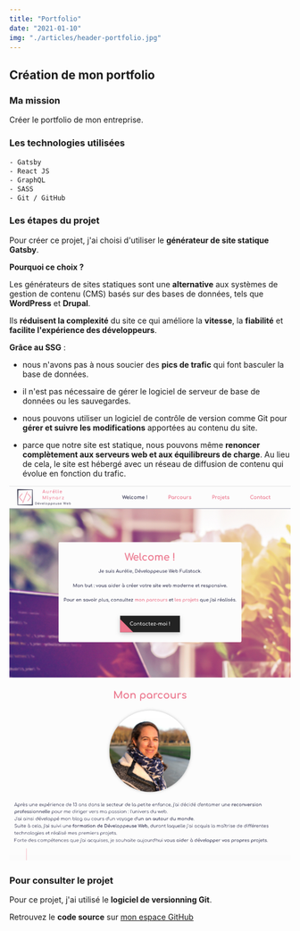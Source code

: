 ```yaml
---
title: "Portfolio"
date: "2021-01-10"
img: "./articles/header-portfolio.jpg"
---
```


## Création de mon portfolio

### Ma mission

Créer le portfolio de mon entreprise.

### Les technologies utilisées

    - Gatsby
    - React JS
    - GraphQL
    - SASS
    - Git / GitHub

### Les étapes du projet

Pour créer ce projet, j'ai choisi d'utiliser le **générateur de site statique Gatsby**.

**Pourquoi ce choix ?**

Les générateurs de sites statiques sont une **alternative** aux systèmes de gestion de contenu (CMS) basés sur des bases de données, tels que **WordPress** et **Drupal**.

Ils **réduisent la complexité** du site ce qui améliore la **vitesse**, la **fiabilité** et **facilite l'expérience des développeurs**.

**Grâce au SSG** :

- nous n'avons pas à nous soucier des **pics de trafic** qui font basculer la base de données.

- il n'est pas nécessaire de gérer le logiciel de serveur de base de données ou les sauvegardes.

- nous pouvons utiliser un logiciel de contrôle de version comme Git pour **gérer et suivre les modifications** apportées au contenu du site.

- parce que notre site est statique, nous pouvons même **renoncer complètement aux serveurs web et aux équilibreurs de charge**. Au lieu de cela, le site est hébergé avec un réseau de diffusion de contenu qui évolue en fonction du trafic.

![Site vitrine](./img-portfolio/accueil-portfolio.jpg)

### Pour consulter le projet

Pour ce projet, j'ai utilisé le **logiciel de versionning Git**.

Retrouvez le **code source** sur [mon espace GitHub](https://github.com/Lilimly/portfolio "Code source de mon portfolio")
